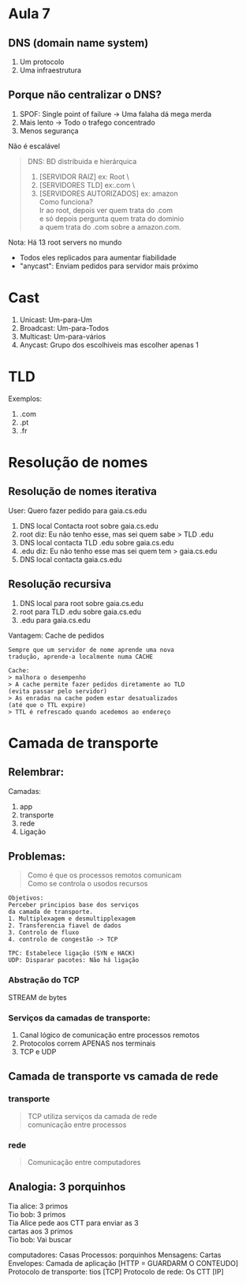# Aula 7

## DNS (domain name system)

1. Um protocolo
2. Uma infraestrutura

## Porque não centralizar o DNS?

1. SPOF: Single point of failure -> Uma falaha dá mega merda
2. Mais lento -> Todo o trafego concentrado
3. Menos segurança

Não é escalável

> DNS: BD distribuida e hierárquica
> 1. [SERVIDOR RAIZ] ex: Root \
> 2. [SERVIDORES TLD] ex:.com \
> 3. [SERVIDORES AUTORIZADOS] ex: amazon \
> Como funciona? \
> Ir ao root, depois ver quem trata do .com \
> e só depois pergunta quem trata do dominio \
> a quem trata do .com sobre a amazon.com.

Nota: Há 13 root servers no mundo
- Todos eles replicados para aumentar fiabilidade
- "anycast": Enviam pedidos para servidor mais próximo

# Cast

1. Unicast: Um-para-Um
2. Broadcast: Um-para-Todos
3. Multicast: Um-para-vários
4. Anycast: Grupo dos escolhiveis mas escolher apenas 1

# TLD

Exemplos:
1. .com
2. .pt
3. .fr

# Resolução de nomes

## Resolução de nomes iterativa

User: Quero fazer pedido para gaia.cs.edu


1. DNS local Contacta root sobre gaia.cs.edu
2. root diz: Eu não tenho esse, mas sei quem sabe > TLD .edu
3. DNS local contacta TLD .edu sobre gaia.cs.edu
4. .edu diz: Eu não tenho esse mas sei quem tem > gaia.cs.edu
5. DNS local contacta gaia.cs.edu

## Resolução recursiva

1. DNS local para root sobre gaia.cs.edu
2. root para TLD .edu sobre gaia.cs.edu
3. .edu para gaia.cs.edu

Vantagem: Cache de pedidos

```
Sempre que um servidor de nome aprende uma nova
tradução, aprende-a localmente numa CACHE

Cache:
> malhora o desempenho
> A cache permite fazer pedidos diretamente ao TLD
(evita passar pelo servidor)
> As enradas na cache podem estar desatualizados
(até que o TTL expire)
> TTL é refrescado quando acedemos ao endereço
```

# Camada de transporte 

## Relembrar:
Camadas:
1. app
2. transporte
3. rede
4. Ligação

## Problemas:
> Como é que os processos remotos comunicam \
> Como se controla o usodos recursos

```
Objetivos:
Perceber principios base dos serviços 
da camada de transporte.
1. Multiplexagem e desmultipplexagem
2. Transferencia fiavel de dados
3. Controlo de fluxo 
4. controlo de congestão -> TCP

TPC: Estabelece ligação (SYN e HACK)
UDP: Disparar pacotes: Não há ligação 
```

### Abstração do TCP

STREAM de bytes

### Serviços da camadas de transporte:
1. Canal lógico de comunicação entre processos remotos
2. Protocolos correm APENAS nos terminais
3. TCP e UDP

## Camada de transporte vs camada de rede

### transporte

> TCP utiliza serviços da camada de rede \
> comunicação entre processos

### rede 

> Comunicação entre computadores

## Analogia: 3 porquinhos 

Tia alice: 3 primos \
Tio bob: 3 primos \
Tia Alice pede aos CTT para enviar as 3\
cartas aos 3 primos \
Tio bob: Vai buscar

computadores: Casas
Processos: porquinhos
Mensagens: Cartas
Envelopes: Camada de aplicação [HTTP = GUARDARM O CONTEUDO]
Protocolo de transporte: tios [TCP]
Protocolo de rede: Os CTT [IP]



